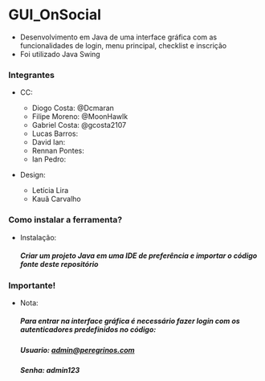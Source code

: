 # GUI_OnSocial

- Desenvolvimento em Java de uma interface gráfica com as funcionalidades de login, menu principal, checklist e inscrição
- Foi utilizado Java Swing

### Integrantes

* CC: 
  - Diogo Costa: @Dcmaran 
  - Filipe Moreno: @MoonHawlk
  - Gabriel Costa: @gcosta2107
  - Lucas Barros: 
  - David Ian:
  - Rennan Pontes:
  - Ian Pedro: 

* Design:
   - Letícia Lira
   - Kauã Carvalho

### Como instalar a ferramenta?
* Instalação:
  ##### Criar um projeto Java em uma IDE de preferência e importar o código fonte deste repositório

### Importante!
* Nota:
  ##### Para entrar na interface gráfica é necessário fazer login com os autenticadores predefinidos no código: 
  ##### Usuario: admin@peregrinos.com
  ##### Senha: admin123
